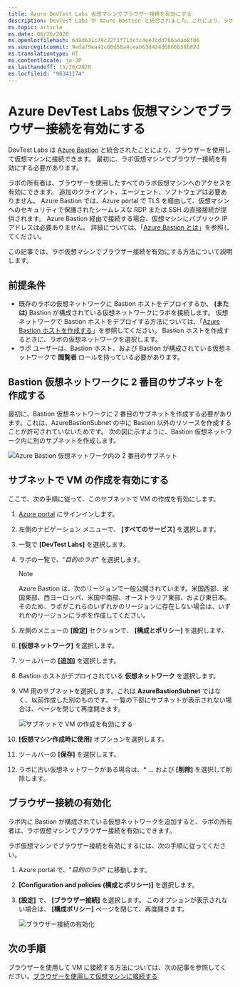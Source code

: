 ```yaml
---
title: Azure DevTest Labs 仮想マシンでブラウザー接続を有効にする
description: DevTest Labs が Azure Bastion と統合されました。これにより、ラボの所有者は、すべてのラボ仮想マシンへのブラウザーを使用したアクセスを有効にできます。
ms.topic: article
ms.date: 06/26/2020
ms.openlocfilehash: 6d9d631c79c22f1f713cfc4ee7cdd766a4ad8f06
ms.sourcegitcommit: 9eda79ea41c60d58a4ceab63d424d6866b38b82d
ms.translationtype: HT
ms.contentlocale: ja-JP
ms.lasthandoff: 11/30/2020
ms.locfileid: "96341174"
---
```

# <a name="enable-browser-connection-on-azure-devtest-labs-virtual-machines"></a>Azure DevTest Labs 仮想マシンでブラウザー接続を有効にする 
DevTest Labs は [Azure Bastion](../bastion/index.yml) と統合されたことにより、ブラウザーを使用して仮想マシンに接続できます。 最初に、ラボ仮想マシンでブラウザー接続を有効にする必要があります。

ラボの所有者は、ブラウザーを使用したすべてのラボ仮想マシンへのアクセスを有効にできます。 追加のクライアント、エージェント、ソフトウェアは必要ありません。 Azure Bastion では、Azure portal で TLS を経由して、仮想マシンへのセキュリティで保護されたシームレスな RDP または SSH の直接接続が提供されます。 Azure Bastion 経由で接続する場合、仮想マシンにパブリック IP アドレスは必要ありません。 詳細については、「[Azure Bastion とは](../bastion/bastion-overview.md)」を参照してください。


この記事では、ラボ仮想マシンでブラウザー接続を有効にする方法について説明します。

## <a name="prerequisites"></a>前提条件 
- 既存のラボの仮想ネットワークに Bastion ホストをデプロイするか、 **(または)** Bastion が構成されている仮想ネットワークにラボを接続します。
仮想ネットワークで Bastion ホストをデプロイする方法については、「[Azure Bastion ホストを作成する](../bastion/tutorial-create-host-portal.md)」を参照してください。 Bastion ホストを作成するときに、ラボの仮想ネットワークを選択します。 
- ラボ ユーザーは、Bastion ホスト、および Bastion が構成されている仮想ネットワークで **閲覧者** ロールを持っている必要があります。 

## <a name="create-a-second-sub-net-in-the-bastion-virtual-network"></a>Bastion 仮想ネットワークに 2 番目のサブネットを作成する
最初に、Bastion 仮想ネットワークに 2 番目のサブネットを作成する必要があります。これは、AzureBastionSubnet の中に Bastion 以外のリソースを作成することが許可されていないためです。 次の図に示すように、Bastion 仮想ネットワーク内に別のサブネットを作成します。

![Azure Bastion 仮想ネットワーク内の 2 番目のサブネット](./media/connect-virtual-machine-through-browser/second-subnet.png)

## <a name="enable-vm-creation-in-the-subnet"></a>サブネットで VM の作成を有効にする
ここで、次の手順に従って、このサブネットで VM の作成を有効にします。 

1. [Azure portal](https://portal.azure.com) にサインインします。
1. 左側のナビゲーション メニューで、 **[すべてのサービス]** を選択します。 
1. 一覧で **[DevTest Labs]** を選択します。 
1. ラボの一覧で、"*目的のラボ*" を選択します。 

    > [!NOTE]
    > Azure Bastion は、次のリージョンで一般公開されています。米国西部、米国東部、西ヨーロッパ、米国中南部、オーストラリア東部、および東日本。 そのため、ラボがこれらのいずれかのリージョンに存在しない場合は、いずれかのリージョンにラボを作成してください。 
    
1. 左側のメニューの **[設定]** セクションで、 **[構成とポリシー]** を選択します。 
1. **[仮想ネットワーク]** を選択します。
1. ツールバーの **[追加]** を選択します。 
1. Bastion ホストがデプロイされている **仮想ネットワーク** を選択します。 
1. VM 用のサブネットを選択します。これは **AzureBastionSubnet** ではなく、以前作成した別のものです。 一覧の下部にサブネットが表示されない場合は、ページを閉じて再度開きます。 

    ![サブネットで VM の作成を有効にする](./media/connect-virtual-machine-through-browser/enable-vm-creation-subnet.png)
1. **[仮想マシン作成時に使用]** オプションを選択します。 
1. ツールバーの **[保存]** を選択します。 
1. ラボに古い仮想ネットワークがある場合は、* *...* および **[削除]** を選択して削除します。 

## <a name="enable-browser-connection"></a>ブラウザー接続の有効化 

ラボ内に Bastion が構成されている仮想ネットワークを追加すると、ラボの所有者は、ラボ仮想マシンでブラウザー接続を有効にできます。

ラボ仮想マシンでブラウザー接続を有効にするには、次の手順に従ってください。

1. Azure portal で、"*目的のラボ*" に移動します。
1. **[Configuration and policies (構成とポリシー)]** を選択します。
1. **[設定]** で、 **[ブラウザー接続]** を選択します。 このオプションが表示されない場合は、 **[構成ポリシー]** ページを閉じて、再度開きます。 

    ![ブラウザー接続の有効化](./media/enable-browser-connection-lab-virtual-machines/browser-connect.png)

## <a name="next-steps"></a>次の手順
ブラウザーを使用して VM に接続する方法については、次の記事を参照してください。[ブラウザーを使用して仮想マシンに接続する](connect-virtual-machine-through-browser.md)
